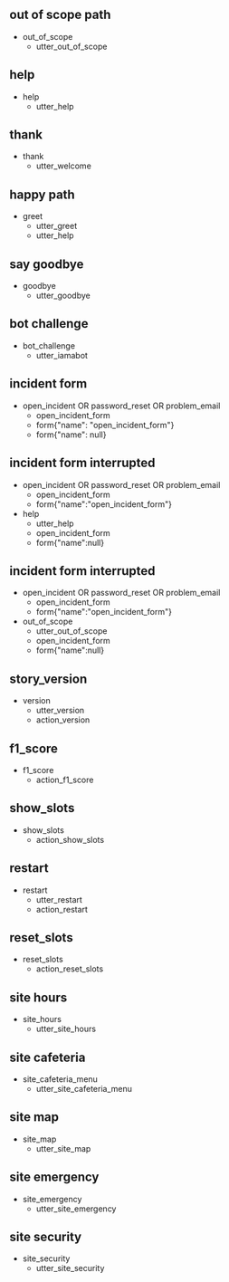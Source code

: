 ## out of scope path
* out_of_scope
  - utter_out_of_scope

## help
* help
  - utter_help

## thank
* thank
  - utter_welcome

## happy path
* greet
  - utter_greet
  - utter_help

## say goodbye
* goodbye
  - utter_goodbye

## bot challenge
* bot_challenge
  - utter_iamabot

## incident form
* open_incident OR password_reset OR problem_email
    - open_incident_form
    - form{"name": "open_incident_form"}
    - form{"name": null}

## incident form interrupted
* open_incident OR password_reset OR problem_email
    - open_incident_form
    - form{"name":"open_incident_form"}
* help
    - utter_help
    - open_incident_form
    - form{"name":null}

## incident form interrupted
* open_incident OR password_reset OR problem_email
    - open_incident_form
    - form{"name":"open_incident_form"}
* out_of_scope
    - utter_out_of_scope
    - open_incident_form
    - form{"name":null}

## story_version
* version
  - utter_version
  - action_version

## f1_score
* f1_score
  - action_f1_score

## show_slots
* show_slots
  - action_show_slots

## restart
* restart
  - utter_restart
  - action_restart

## reset_slots
* reset_slots
  - action_reset_slots

## site hours
* site_hours
  - utter_site_hours

## site cafeteria 
* site_cafeteria_menu
  - utter_site_cafeteria_menu

## site map
* site_map
  - utter_site_map

## site emergency
* site_emergency
  - utter_site_emergency

## site security
* site_security
  - utter_site_security

